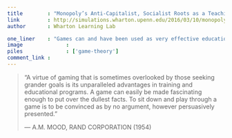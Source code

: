 ```yaml
---
title        : "Monopoly’s Anti-Capitalist, Socialist Roots as a Teaching Game at Wharton"
link         : http://simulations.wharton.upenn.edu/2016/03/10/monopoly
author       : Wharton Learning Lab

one_liner    : "Games can and have been used as very effective educational tools."
image			   : 
piles			   : ['game-theory']
comment_link : 
---
```


> “A virtue of gaming that is sometimes overlooked by those seeking grander goals is its unparalleled advantages in training and educational programs. A game can easily be made fascinating enough to put over the dullest facts. To sit down and play through a game is to be convinced as by no argument, however persuasively presented.”
> 
> — A.M. MOOD, RAND CORPORATION (1954)

